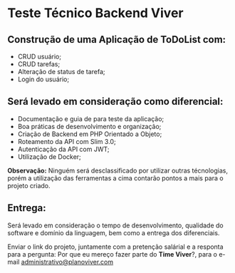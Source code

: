 # Teste Técnico Backend Viver

## Construção de uma Aplicação de ToDoList com:
- CRUD usuário;
- CRUD tarefas;
- Alteração de status de tarefa;
- Login do usuário;

## Será levado em consideração como diferencial:
- Documentação e guia de para teste da aplicação;
- Boa práticas de desenvolvimento e organização;
- Criação de Backend em PHP Orientado a Objeto;
- Roteamento da API com Slim 3.0;
- Autenticação da API com JWT;
- Utilização de Docker;

**Observação:** Ninguém será desclassificado por utilizar outras técnologias, porém a utilização das ferramentas a cima contarão pontos a mais para o projeto criado.

## Entrega:
Será levado em consideração o tempo de desenvolvimento, qualidade do software e domínio da linguagem, bem como a entrega dos diferenciais.

Enviar o link do projeto, juntamente com a pretenção salárial e a responta para a pergunta: Por que eu mereço fazer parte do **Time Viver**?, para o e-mail administrativo@planoviver.com
